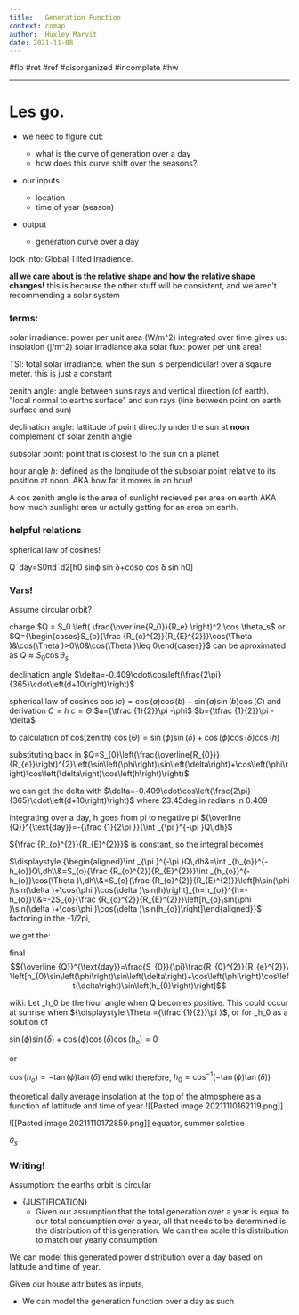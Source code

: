 ```yaml
---
title:   Generation Function
context: comap
author:  Huxley Marvit
date: 2021-11-08
---
```


#flo #ret #ref
#disorganized #incomplete
#hw 

***

# Les go.

- we need to figure out:
	- what is the curve of generation over a day
	- how does this curve shift over the seasons?



- our inputs
	- location
	- time of year (season)

- output
	- generation curve over a day



look into: Global Tilted Irradience.

**all we care about is the relative shape and how the relative shape changes!**
this is because the other stuff will be consistent, and we aren't recommending a solar system

### terms:

solar irradiance: power per unit area (W/m^2)
integrated over time gives us: insolation (j/m^2)
solar irradiance aka solar flux: power per unit area!

TSI: total solar irradiance. when the sun is perpendicular! over a sqaure meter. this is just a constant


zenith angle: angle between suns rays and vertical direction (of earth).
"local normal to earths surface" and sun rays (line between point on earth surface and sun)

declination angle: lattitude of point directly under the sun at **noon**
complement of solar zenith angle

subsolar point: point that is closest to the sun on a planet

hour angle _h_: defined as the longitude of the subsolar point relative to its position at noon. AKA how far it moves in an hour! 

A cos zenith angle is the area of sunlight recieved per area on earth AKA how much sunlight area ur actully getting for an area on earth.


### helpful relations

spherical law of cosines!




Q¯day=S0πd¯d2[h0 sinϕ sin δ+cosϕ cos δ sin h0]



### Vars!

Assume circular orbit?

charge
$Q = S_0 \left( \frac{\overline{R_0}}{R_e} \right)^2 \cos \theta_s$
or 
$Q={\begin{cases}S_{o}{\frac {R_{o}^{2}}{R_{E}^{2}}}\cos(\Theta )&\cos(\Theta )>0\\0&\cos(\Theta )\leq 0\end{cases}}$
can be aproximated as 
$Q \approx S_0  \cos \theta_s$


declination angle
$\delta=-0.409\cdot\cos\left(\frac{2\pi}{365}\cdot\left(d+10\right)\right)$

spherical law of cosines
$\cos(c)=\cos(a)\cos(b)+\sin(a)\sin(b)\cos(C)$
and derivation 
$C=h$
$c=\Theta$
$a={\tfrac {1}{2}}\pi -\phi$
 $b={\tfrac {1}{2}}\pi -\delta$
 
to calculation of  cos(zenith)
 $\cos(\Theta )=\sin(\phi )\sin(\delta )+\cos(\phi )\cos(\delta )\cos(h)$
 
substituting back in 
$Q=S_{0}\left(\frac{\overline{R_{0}}}{R_{e}}\right)^{2}\left(\sin\left(\phi\right)\sin\left(\delta\right)+\cos\left(\phi\right)\cos\left(\delta\right)\cos\left(h\right)\right)$

we can get the delta with 
$\delta=-0.409\cdot\cos\left(\frac{2\pi}{365}\cdot\left(d+10\right)\right)$
where 23.45deg in radians in 0.409




integrating over a day, h goes from pi to negative pi
${\overline {Q}}^{\text{day}}=-{\frac {1}{2\pi }}{\int _{\pi }^{-\pi }Q\,dh}$

${\frac  {R_{o}^{2}}{R_{E}^{2}}}$ is constant, so the integral becomes

$\displaystyle {\begin{aligned}\int _{\pi }^{-\pi }Q\,dh&=\int _{h_{o}}^{-h_{o}}Q\,dh\\&=S_{o}{\frac {R_{o}^{2}}{R_{E}^{2}}}\int _{h_{o}}^{-h_{o}}\cos(\Theta )\,dh\\&=S_{o}{\frac {R_{o}^{2}}{R_{E}^{2}}}\left[h\sin(\phi )\sin(\delta )+\cos(\phi )\cos(\delta )\sin(h)\right]_{h=h_{o}}^{h=-h_{o}}\\&=-2S_{o}{\frac {R_{o}^{2}}{R_{E}^{2}}}\left[h_{o}\sin(\phi )\sin(\delta )+\cos(\phi )\cos(\delta )\sin(h_{o})\right]\end{aligned}}$
factoring in the -1/2pi, 

we get the: 


final 
$${\overline {Q}}^{\text{day}}=\frac{S_{0}}{\pi}\frac{R_{0}^{2}}{R_{e}^{2}}\ \left[h_{0}\sin\left(\phi\right)\sin\left(\delta\right)+\cos\left(\phi\right)\cos\left(\delta\right)\sin\left(h_{0}\right)\right]$$




wiki: Let _h_0 be the hour angle when Q becomes positive. This could occur at sunrise when ${\displaystyle \Theta ={\tfrac {1}{2}}\pi }$, or for _h_0 as a solution of

${\displaystyle \sin(\phi )\sin(\delta )+\cos(\phi )\cos(\delta )\cos(h_{o})=0\,}$

or

${\displaystyle \cos(h_{o})=-\tan(\phi )\tan(\delta )}$
end wiki
therefore, $h_{0}=\cos^{-1}\left(-\tan\left(\phi\right)\tan\left(\delta\right)\right)$

theoretical daily average insolation at the top of the atmosphere as a function of lattitude and time of year
![[Pasted image 20211110162119.png]]





![[Pasted image 20211110172859.png]]
equator, summer solstice





$\theta_s$


### Writing!
Assumption: the earths orbit is circular

- {JUSTIFICATION}
	- Given our assumption that the total generation over a year is equal to our total consumption over a year, all that needs to be determined is the distribution of this generation. We can then scale this distribution to match our yearly consumption.

We can model this generated power distribution over a day based on latitude and time of year.


Given our house attributes as inputs, 

- We can model the generation function over a day as such




















